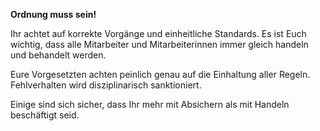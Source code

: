 **Ordnung muss sein!**

Ihr achtet auf korrekte Vorgänge und einheitliche Standards. Es ist Euch wichtig, dass alle Mitarbeiter und Mitarbeiterinnen immer gleich handeln und behandelt werden.

Eure Vorgesetzten achten peinlich genau auf die Einhaltung aller Regeln. Fehlverhalten wird disziplinarisch sanktioniert.

Einige sind sich sicher, dass Ihr mehr mit Absichern als mit Handeln beschäftigt seid.
